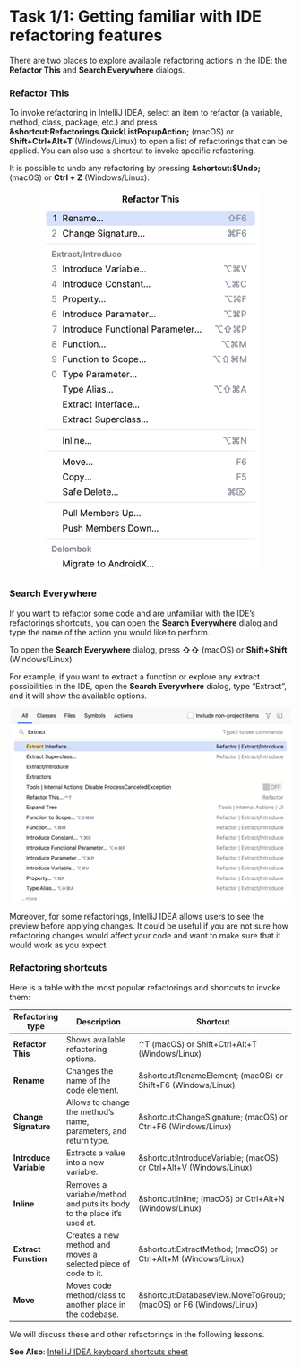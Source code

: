 # Task 1/1: Getting familiar with IDE refactoring features

There are two places to explore available refactoring actions in the IDE: the **Refactor This** and **Search Everywhere**
dialogs.

### Refactor This
To invoke refactoring in IntelliJ IDEA, select an item to refactor (a variable, method, class, package, etc.)
and press **&shortcut:Refactorings.QuickListPopupAction;** (macOS) or **Shift+Ctrl+Alt+T** (Windows/Linux) to open a
list of
refactorings that can be applied.
You can also use a shortcut to invoke specific refactoring.

It is possible to undo any refactoring by pressing **&shortcut:$Undo;** (macOS) or **Ctrl + Z** (Windows/Linux).

<p align="center">
    <img src="../../../util/src/main/resources/images/RefactoringAndItsPurpose/GettingFamiliarWithIDERefactoringFeatures/refactor_this.png" alt="Refactor This" width="400"/>
</p>

### Search Everywhere
If you want to refactor some code and are unfamiliar with the IDE’s refactorings shortcuts, you can open the **Search
Everywhere** dialog and type the name of the action you would like to perform.

To open the **Search Everywhere** dialog, press **⇧⇧** (macOS) or **Shift+Shift** (Windows/Linux).

For example, if you want to extract a function or explore any extract possibilities in the IDE,
open the **Search Everywhere** dialog, type “Extract”, and it will show the available options.
<p align="center">
    <img src="../../../util/src/main/resources/images/RefactoringAndItsPurpose/GettingFamiliarWithIDERefactoringFeatures/search_everywhere.png" alt="Search Everywhere" width="500"/>
</p>

Moreover, for some refactorings, IntelliJ IDEA allows users to see the preview before applying changes.
It could be useful if you are not sure how refactoring changes would affect your code and want to make sure that it
would work as you expect.

### Refactoring shortcuts
Here is a table with the most popular refactorings and shortcuts to invoke them:

| Refactoring type       | Description                                                            | Shortcut                                                            |
|------------------------|------------------------------------------------------------------------|---------------------------------------------------------------------|
| **Refactor This**      | Shows available refactoring options.                                   | ⌃T (macOS) or Shift+Ctrl+Alt+T (Windows/Linux)                      |
| **Rename**             | Changes the name of the code element.                                  | &shortcut:RenameElement; (macOS) or Shift+F6 (Windows/Linux)        |
| **Change Signature**   | Allows to change the method’s name, parameters, and return type.       | &shortcut:ChangeSignature; (macOS) or Ctrl+F6 (Windows/Linux)       |
| **Introduce Variable** | Extracts a value into a new variable.                                  | &shortcut:IntroduceVariable; (macOS) or Ctrl+Alt+V  (Windows/Linux) |
| **Inline**             | Removes a variable/method and puts its body to the place it’s used at. | &shortcut:Inline; (macOS) or Ctrl+Alt+N (Windows/Linux)             |
| **Extract Function**   | Creates a new method and moves a selected piece of code to it.         | &shortcut:ExtractMethod; (macOS) or Ctrl+Alt+M (Windows/Linux)      |
| **Move**               | Moves code method/class to another place in the codebase.              | &shortcut:DatabaseView.MoveToGroup; (macOS) or F6 (Windows/Linux)   |

We will discuss these and other refactorings in the following lessons.

**See Also**: [IntelliJ IDEA keyboard shortcuts sheet](https://resources.jetbrains.com/storage/products/intellij-idea/docs/IntelliJIDEA_ReferenceCard.pdf)
